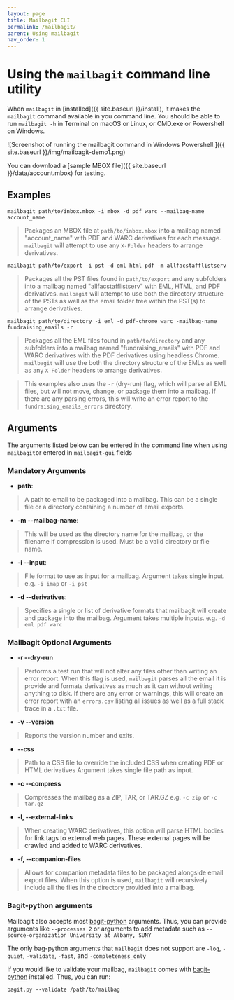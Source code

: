 ```yaml
---
layout: page
title: Mailbagit CLI
permalink: /mailbagit/
parent: Using mailbagit
nav_order: 1
---
```


# Using the `mailbagit` command line utility


When `mailbagit` in [installed]({{ site.baseurl }}/install), it makes the `mailbagit` command available in you command line. You should be able to run `mailbagit -h` in Terminal on macOS or Linux, or CMD.exe or Powershell on Windows.

![Screenshot of running the mailbagit command in Windows Powershell.]({{ site.baseurl }}/img/mailbagit-demo1.png)

You can download a [sample MBOX file]({{ site.baseurl }}/data/account.mbox) for testing.

## Examples

```
mailbagit path/to/inbox.mbox -i mbox -d pdf warc --mailbag-name account_name
```
> Packages an MBOX file at `path/to/inbox.mbox` into a mailbag named "account_name" with PDF and WARC derivatives for each message. `mailbagit` will attempt to use any `X-Folder` headers to arrange derivatives.

```
mailbagit path/to/export -i pst -d eml html pdf -m allfacstafflistserv
```
> Packages all the PST files found in `path/to/export` and any subfolders into a mailbag named "allfacstafflistserv" with EML, HTML, and PDF derivatives. `mailbagit` will attempt to use both the directory structure of the PSTs as well as the email folder tree within the PST(s) to arrange derivatives.

```
mailbagit path/to/directory -i eml -d pdf-chrome warc -mailbag-name fundraising_emails -r
```
> Packages all the EML files found in `path/to/directory` and any subfolders into a mailbag named "fundraising_emails" with PDF and WARC derivatives with the PDF derivatives using headless Chrome. `mailbagit` will use the both the directory structure of the EMLs as well as any `X-Folder` headers to arrange derivatives.

> This examples also uses the `-r` (dry-run) flag, which will parse all EML files, but will not move, change, or package them into a mailbag. If there are any parsing errors, this will write an error report to the  `fundraising_emails_errors` directory.

## Arguments

The arguments listed below can be entered in the command line when using `mailbagit`or entered in `mailbagit-gui` fields

### Mandatory Arguments

* **path**:
> A path to email to be packaged into a mailbag. This can be a single file or a directory containing a number of email exports.

* **-m --mailbag-name**: 
> This will be used as the directory name for the mailbag, or the filename if compression is used.
> Must be a valid directory or file name.

* **-i --input**:  
> File format to use  as input for a mailbag.
> Argument takes single input.
> e.g. `-i imap` or `-i pst`

* **-d --derivatives**:
> Specifies a single or list of derivative formats that mailbagit will create and package into the mailbag.
> Argument takes multiple inputs.
e.g. `-d eml pdf warc`


### Mailbagit Optional  Arguments

* **-r --dry-run**
> Performs a test run that will not alter any files other than writing an error report. When this flag is used, `mailbagit` parses all the email it is provide and formats derivatives as much as it can without writing anything to disk. If there are any error or warnings, this will create an error report with an `errors.csv` listing all issues as well as a full stack trace in a `.txt` file.

* **-v --version**
> Reports the version number and exits.

* **--css**
> Path to a CSS file to override the included CSS when creating PDF or HTML derivatives
> Argument takes single file path as input.

* **-c --compress**
> Compresses the mailbag as a ZIP, TAR, or TAR.GZ
> e.g. `-c zip` or `-c tar.gz`

* **-l, --external-links**
> When creating WARC derivatives, this option will parse HTML bodies for <a> link tags to external web pages.
> These external pages will be crawled and added to WARC derivatives.

* **-f, --companion-files**
> Allows for companion metadata files to be packaged alongside email export files.
> When this option is used, `mailbagit` will recursively include all the files in the directory provided into a mailbag.

### Bagit-python arguments

Mailbagit also accepts most [bagit-python](https://github.com/LibraryOfCongress/bagit-python) arguments. Thus, you can provide arguments like `--processes 2` or arguments to add metadata such as `--source-organization University at Albany, SUNY` 

The only bag-python arguments that `mailbagit` does not support are `-log`, `-quiet`, `-validate`, `-fast`, and `-completeness_only`

If you would like to validate your mailbag, `mailbagit` comes with [bagit-python](https://github.com/LibraryOfCongress/bagit-python) installed. Thus, you can run:

```
bagit.py --validate /path/to/mailbag
```